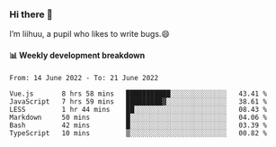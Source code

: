 ### Hi there 👋
I’m liihuu, a pupil who likes to write bugs.😄


#### 📊 Weekly development breakdown
<!--START_SECTION:waka-->

```text
From: 14 June 2022 - To: 21 June 2022

Vue.js       8 hrs 58 mins   ███████████░░░░░░░░░░░░░░   43.41 %
JavaScript   7 hrs 59 mins   █████████▓░░░░░░░░░░░░░░░   38.61 %
LESS         1 hr 44 mins    ██░░░░░░░░░░░░░░░░░░░░░░░   08.43 %
Markdown     50 mins         █░░░░░░░░░░░░░░░░░░░░░░░░   04.06 %
Bash         42 mins         █░░░░░░░░░░░░░░░░░░░░░░░░   03.39 %
TypeScript   10 mins         ▒░░░░░░░░░░░░░░░░░░░░░░░░   00.82 %
```

<!--END_SECTION:waka-->

<!--
**liihuu/liihuu** is a ✨ _special_ ✨ repository because its `README.md` (this file) appears on your GitHub profile.

Here are some ideas to get you started:

- 🔭 I’m currently working on ...
- 🌱 I’m currently learning ...
- 👯 I’m looking to collaborate on ...
- 🤔 I’m looking for help with ...
- 💬 Ask me about ...
- 📫 How to reach me: ...
- 😄 Pronouns: ...
- ⚡ Fun fact: ...
-->
